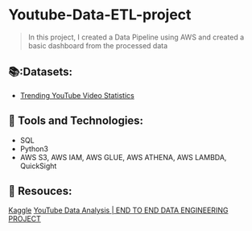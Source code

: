 # Youtube-Data-ETL-project
> In this project, I created a Data Pipeline using AWS and created a basic dashboard from the processed data


## 📚:Datasets:
* [Trending YouTube Video Statistics](https://www.kaggle.com/datasets/datasnaek/youtube-new)

 ## 🔧 Tools and Technologies:
* SQL
* Python3
* AWS S3, AWS IAM, AWS GLUE, AWS ATHENA, AWS LAMBDA, QuickSight

 ## :jigsaw: Resouces:
[Kaggle](https://www.kaggle.com/)
[YouTube Data Analysis | END TO END DATA ENGINEERING PROJECT](https://www.youtube.com/playlist?list=PLBJe2dFI4sguF2nU6Z3Od7BX8eALZN3mU)
